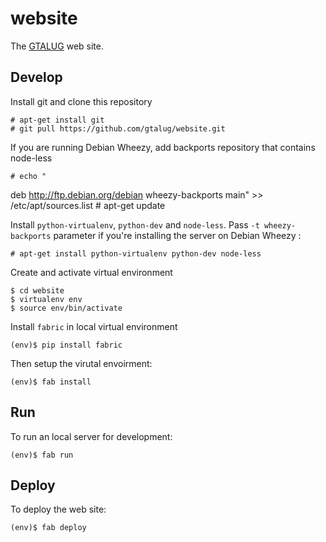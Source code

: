 website
=======

The [GTALUG](http://gtalug.org/ "Greater Toronto Area Linux User Group") web site.

## Develop

Install git and clone this repository

    # apt-get install git
    # git pull https://github.com/gtalug/website.git


If you are running Debian Wheezy, add backports repository that contains node-less

    # echo "
deb http://ftp.debian.org/debian wheezy-backports main" >> /etc/apt/sources.list
    # apt-get update

Install `python-virtualenv`, `python-dev` and `node-less`. Pass `-t wheezy-backports` parameter if you're installing the server on Debian Wheezy :

	# apt-get install python-virtualenv python-dev node-less


Create and activate virtual environment

    $ cd website
    $ virtualenv env
    $ source env/bin/activate

Install `fabric` in local virtual environment

	(env)$ pip install fabric

Then setup the virutal envoirment:

	(env)$ fab install

## Run

To run an local server for development:

	(env)$ fab run

## Deploy

To deploy the web site:

	(env)$ fab deploy

